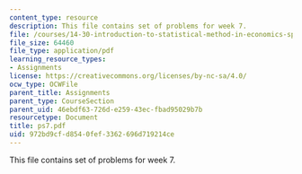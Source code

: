 ```yaml
---
content_type: resource
description: This file contains set of problems for week 7.
file: /courses/14-30-introduction-to-statistical-method-in-economics-spring-2006/972bd9cfd8540fef3362696d719214ce_ps7.pdf
file_size: 64460
file_type: application/pdf
learning_resource_types:
- Assignments
license: https://creativecommons.org/licenses/by-nc-sa/4.0/
ocw_type: OCWFile
parent_title: Assignments
parent_type: CourseSection
parent_uid: 46ebdf63-726d-e259-43ec-fbad95029b7b
resourcetype: Document
title: ps7.pdf
uid: 972bd9cf-d854-0fef-3362-696d719214ce
---
```

This file contains set of problems for week 7.